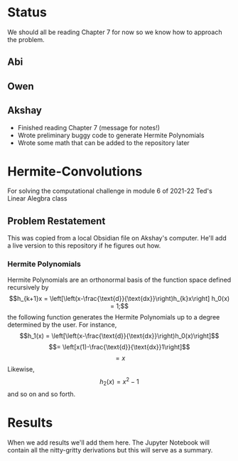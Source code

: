 # Status
We should all be reading Chapter 7 for now so we know how to approach the problem.

## Abi

## Owen

## Akshay
- Finished reading Chapter 7 (message for notes!)
- Wrote preliminary buggy code to generate Hermite Polynomials
- Wrote some math that can be added to the repository later

# Hermite-Convolutions
For solving the computational challenge in module 6 of 2021-22 Ted's Linear Alegbra class

## Problem Restatement
This was copied from a local Obsidian file on Akshay's computer. He'll add a live version to this repository if he figures out how.

### Hermite Polynomials
Hermite Polynomials are an orthonormal basis of the function space defined recursively by$$h_{k+1}x = \left[\left(x-\frac{\text{d}}{\text{dx}}\right)h_{k}x\right] h_0(x) = 1;$$the following function generates the Hermite Polynomials up to a degree determined by the user. For instance, $$h_1(x) = \left[\left(x-\frac{\text{d}}{\text{dx}}\right)h_0(x)\right]$$ $$= \left[x(1)-\frac{\text{d}}{\text{dx}}1\right]$$$$= x$$ Likewise, $$h_2(x) = x^2 - 1$$ and so on and so forth.

# Results
When we add results we'll add them here. The Jupyter Notebook will contain all the nitty-gritty derivations but this will serve as a summary.
